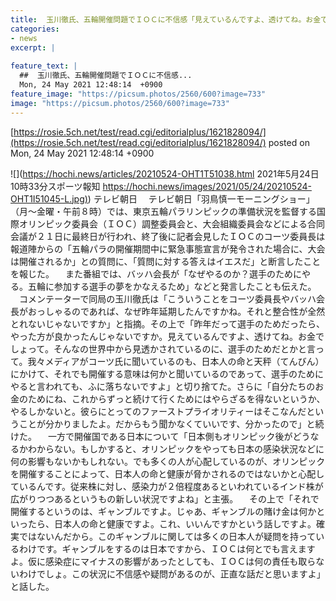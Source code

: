 ```yaml
---
title:  玉川徹氏、五輪開催問題でＩＯＣに不信感「見えているんですよ、透けてね。お金でしょって」  
categories:
- news
excerpt: |
  
feature_text: |
  ##  玉川徹氏、五輪開催問題でＩＯＣに不信感...
  Mon, 24 May 2021 12:48:14  +0900
feature_image: "https://picsum.photos/2560/600?image=733"
image: "https://picsum.photos/2560/600?image=733"
---
```


[https://rosie.5ch.net/test/read.cgi/editorialplus/1621828094/](https://rosie.5ch.net/test/read.cgi/editorialplus/1621828094/)
posted on Mon, 24 May 2021 12:48:14  +0900

<!--more-->

![](https://hochi.news/articles/20210524-OHT1T51038.html 2021年5月24日 10時33分スポーツ報知 [https://hochi.news/images/2021/05/24/20210524-OHT1I51045-L.jpg)](https://hochi.news/images/2021/05/24/20210524-OHT1I51045-L.jpg)) テレビ朝日 　テレビ朝日「羽鳥慎一モーニングショー」（月〜金曜・午前８時）では、東京五輪パラリンピックの準備状況を監督する国際オリンピック委員会（ＩＯＣ）調整委員会と、大会組織委員会などによる合同会議が２１日に最終日が行われ、終了後に記者会見したＩＯＣのコーツ委員長は報道陣からの「五輪パラの開催期間中に緊急事態宣言が発令された場合に、大会は開催されるか」との質問に、「質問に対する答えはイエスだ」と断言したことを報じた。 　また番組では、バッハ会長が「なぜやるのか？選手のためにやる。五輪に参加する選手の夢をかなえるため」などと発言したことも伝えた。 　コメンテーターで同局の玉川徹氏は「こういうことをコーツ委員長やバッハ会長がおっしゃるのであれば、なぜ昨年延期したんですかね。それと整合性が全然とれないじゃないですか」と指摘。その上で「昨年だって選手のためだったら、やった方が良かったんじゃないですか。見えているんですよ、透けてね。お金でしょって。そんなの世界中から見透かされているのに、選手のためだとかと言って。我々メディアがコーツ氏に聞いているのも、日本人の命と天秤（てんびん）にかけて、それでも開催する意味は何かと聞いているのであって、選手のためにやると言われても、ふに落ちないですよ」と切り捨てた。さらに「自分たちのお金のためにね、これからずっと続けて行くためにはやらざるを得ないというか、やるしかないと。彼らにとってのファーストプライオリティーはそこなんだということが分かりましたよ。だからもう聞かなくていいです、分かったので」と続けた。 　一方で開催国である日本について「日本側もオリンピック後がどうなるかわからない。もしかすると、オリンピックをやっても日本の感染状況などに何の影響もないかもしれない。でも多くの人が心配しているのが、オリンピックを開催することによって、日本人の命と健康が脅かされるのではないかと心配しているんです。従来株に対し、感染力が２倍程度あるといわれているインド株が広がりつつあるというもの新しい状況ですよね」と主張。 　その上で「それで開催するというのは、ギャンブルですよ。じゃあ、ギャンブルの賭け金は何かといったら、日本人の命と健康ですよ。これ、いいんですかという話しですよ。確実ではないんだから。このギャンブルに関しては多くの日本人が疑問を持っているわけです。ギャンブルをするのは日本ですから、ＩＯＣは何とでも言えますよ。仮に感染症にマイナスの影響があったとしても、ＩＯＣは何の責任も取らないわけでしょ。この状況に不信感や疑問があるのが、正直な話だと思いますよ」と話した。
